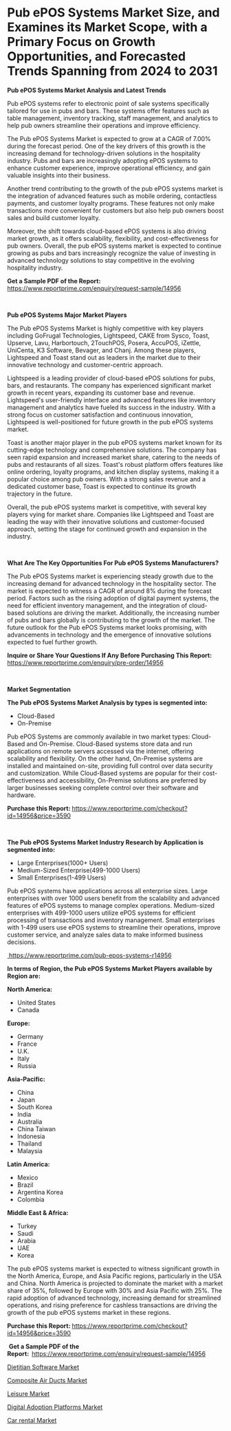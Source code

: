 <p><h1>Pub ePOS Systems Market Size, and Examines its Market Scope, with a Primary Focus on Growth Opportunities, and Forecasted Trends Spanning from 2024 to 2031</h1></p><p><strong>Pub ePOS Systems Market Analysis and Latest Trends</strong></p>
<p><p>Pub ePOS systems refer to electronic point of sale systems specifically tailored for use in pubs and bars. These systems offer features such as table management, inventory tracking, staff management, and analytics to help pub owners streamline their operations and improve efficiency.</p><p>The Pub ePOS Systems Market is expected to grow at a CAGR of 7.00% during the forecast period. One of the key drivers of this growth is the increasing demand for technology-driven solutions in the hospitality industry. Pubs and bars are increasingly adopting ePOS systems to enhance customer experience, improve operational efficiency, and gain valuable insights into their business.</p><p>Another trend contributing to the growth of the pub ePOS systems market is the integration of advanced features such as mobile ordering, contactless payments, and customer loyalty programs. These features not only make transactions more convenient for customers but also help pub owners boost sales and build customer loyalty.</p><p>Moreover, the shift towards cloud-based ePOS systems is also driving market growth, as it offers scalability, flexibility, and cost-effectiveness for pub owners. Overall, the pub ePOS systems market is expected to continue growing as pubs and bars increasingly recognize the value of investing in advanced technology solutions to stay competitive in the evolving hospitality industry.</p></p>
<p><strong>Get a Sample PDF of the Report:&nbsp;</strong> <a href="https://www.reportprime.com/enquiry/request-sample/14956">https://www.reportprime.com/enquiry/request-sample/14956</a></p>
<p>&nbsp;</p>
<p><strong>Pub ePOS Systems Major Market Players</strong></p>
<p><p>The Pub ePOS Systems Market is highly competitive with key players including GoFrugal Technologies, Lightspeed, CAKE from Sysco, Toast, Upserve, Lavu, Harbortouch, 2TouchPOS, Posera, AccuPOS, iZettle, UniCenta, K3 Software, Bevager, and Chanj. Among these players, Lightspeed and Toast stand out as leaders in the market due to their innovative technology and customer-centric approach.</p><p>Lightspeed is a leading provider of cloud-based ePOS solutions for pubs, bars, and restaurants. The company has experienced significant market growth in recent years, expanding its customer base and revenue. Lightspeed's user-friendly interface and advanced features like inventory management and analytics have fueled its success in the industry. With a strong focus on customer satisfaction and continuous innovation, Lightspeed is well-positioned for future growth in the pub ePOS systems market.</p><p>Toast is another major player in the pub ePOS systems market known for its cutting-edge technology and comprehensive solutions. The company has seen rapid expansion and increased market share, catering to the needs of pubs and restaurants of all sizes. Toast's robust platform offers features like online ordering, loyalty programs, and kitchen display systems, making it a popular choice among pub owners. With a strong sales revenue and a dedicated customer base, Toast is expected to continue its growth trajectory in the future.</p><p>Overall, the pub ePOS systems market is competitive, with several key players vying for market share. Companies like Lightspeed and Toast are leading the way with their innovative solutions and customer-focused approach, setting the stage for continued growth and expansion in the industry.</p></p>
<p>&nbsp;</p>
<p><strong>What Are The Key Opportunities For Pub ePOS Systems Manufacturers?</strong></p>
<p><p>The Pub ePOS Systems market is experiencing steady growth due to the increasing demand for advanced technology in the hospitality sector. The market is expected to witness a CAGR of around 8% during the forecast period. Factors such as the rising adoption of digital payment systems, the need for efficient inventory management, and the integration of cloud-based solutions are driving the market. Additionally, the increasing number of pubs and bars globally is contributing to the growth of the market. The future outlook for the Pub ePOS Systems market looks promising, with advancements in technology and the emergence of innovative solutions expected to fuel further growth.</p></p>
<p><strong>Inquire or Share Your Questions If Any Before Purchasing This Report:</strong> <a href="https://www.reportprime.com/enquiry/pre-order/14956">https://www.reportprime.com/enquiry/pre-order/14956</a></p>
<p>&nbsp;</p>
<p><strong>Market Segmentation</strong></p>
<p><strong>The Pub ePOS Systems Market Analysis by types is segmented into:</strong></p>
<p><ul><li>Cloud-Based</li><li>On-Premise</li></ul></p>
<p><p>Pub ePOS Systems are commonly available in two market types: Cloud-Based and On-Premise. Cloud-Based systems store data and run applications on remote servers accessed via the internet, offering scalability and flexibility. On the other hand, On-Premise systems are installed and maintained on-site, providing full control over data security and customization. While Cloud-Based systems are popular for their cost-effectiveness and accessibility, On-Premise solutions are preferred by larger businesses seeking complete control over their software and hardware.</p></p>
<p><strong>Purchase this Report:&nbsp;</strong><a href="https://www.reportprime.com/checkout?id=14956&price=3590">https://www.reportprime.com/checkout?id=14956&price=3590</a></p>
<p>&nbsp;</p>
<p><strong>The Pub ePOS Systems Market Industry Research by Application is segmented into:</strong></p>
<p><ul><li>Large Enterprises(1000+ Users)</li><li>Medium-Sized Enterprise(499-1000 Users)</li><li>Small Enterprises(1-499 Users)</li></ul></p>
<p><p>Pub ePOS systems have applications across all enterprise sizes. Large enterprises with over 1000 users benefit from the scalability and advanced features of ePOS systems to manage complex operations. Medium-sized enterprises with 499-1000 users utilize ePOS systems for efficient processing of transactions and inventory management. Small enterprises with 1-499 users use ePOS systems to streamline their operations, improve customer service, and analyze sales data to make informed business decisions.</p></p>
<p><a href="https://www.reportprime.com/pub-epos-systems-r14956">&nbsp;https://www.reportprime.com/pub-epos-systems-r14956</a></p>
<p><strong>In terms of Region, the Pub ePOS Systems Market Players available by Region are:</strong></p>
<p>
    <p> <strong> North America: </strong>
        <ul>
            <li>United States</li>
            <li>Canada</li>
        </ul>
        </p> 
    <p> <strong> Europe: </strong>
        <ul>
            <li>Germany</li>
            <li>France</li>
            <li>U.K.</li>
            <li>Italy</li>
            <li>Russia</li>
        </ul>
        </p> 
    <p> <strong> Asia-Pacific: </strong>
        <ul>
            <li>China</li>
            <li>Japan</li>
            <li>South Korea</li>
            <li>India</li>
            <li>Australia</li>
            <li>China Taiwan</li>
            <li>Indonesia</li>
            <li>Thailand</li>
            <li>Malaysia</li>
        </ul>
        </p> 
    <p> <strong> Latin America: </strong>
        <ul>
            <li>Mexico</li>
            <li>Brazil</li>
            <li>Argentina Korea</li>
            <li>Colombia</li>
        </ul>
        </p> 
    <p> <strong> Middle East & Africa: </strong>
        <ul>
            <li>Turkey</li>
            <li>Saudi</li>
            <li>Arabia</li>
            <li>UAE</li>
            <li>Korea</li>
        </ul>
    </p>
    </p>
<p><p>The pub ePOS systems market is expected to witness significant growth in the North America, Europe, and Asia Pacific regions, particularly in the USA and China. North America is projected to dominate the market with a market share of 35%, followed by Europe with 30% and Asia Pacific with 25%. The rapid adoption of advanced technology, increasing demand for streamlined operations, and rising preference for cashless transactions are driving the growth of the pub ePOS systems market in these regions.</p></p>
<p><strong>Purchase this Report: </strong><a href="https://www.reportprime.com/checkout?id=14956&price=3590">https://www.reportprime.com/checkout?id=14956&price=3590</a></p>
<p>&nbsp;<strong>Get a Sample PDF of the Report:&nbsp;&nbsp;</strong><a href="https://www.reportprime.com/enquiry/request-sample/14956">https://www.reportprime.com/enquiry/request-sample/14956</a></p>
<p><strong></strong></p>
<p><p><a href="https://github.com/angelajermaine/Market-Research-Report-List-4/blob/main/dietitian-software-market.md">Dietitian Software Market</a></p><p><a href="https://medium.com/@m.muhlisin.sin_83756/composite-air-ducts-market-size-share-trends-analysis-report-by-product-rubber-plastic-9414082e21f7">Composite Air Ducts Market</a></p><p><a href="https://issuu.com/reportprime-2/docs/leisure-market-size-2030.pptx">Leisure Market</a></p><p><a href="https://github.com/provorikovar/Market-Research-Report-List-5/blob/main/digital-adoption-platforms-market.md">Digital Adoption Platforms Market</a></p><p><a href="https://issuu.com/reportprime-2/docs/car-rental-market-size-2030.pptx">Car rental Market</a></p></p>
